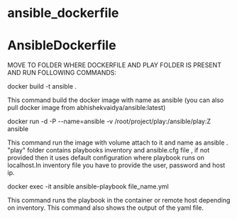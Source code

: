 # ansible_dockerfile
# AnsibleDockerfile
MOVE TO FOLDER WHERE DOCKERFILE AND PLAY FOLDER IS PRESENT AND RUN FOLLOWING COMMANDS:

docker build -t ansible .

This command build the docker image with name as ansible (you can also pull docker image from abhishekvaidya/ansible:latest)

docker run -d -P --name=ansible -v /root/project/play:/ansible/play:Z ansible

This command run the image with volume attach to it and name as ansible . "play" folder contains playbooks inventory and ansible.cfg file , if not provided then it uses default configuration where playbook runs on localhost.In inventory file you have to provide the user, password and host ip.

docker exec -it ansible ansible-playbook file_name.yml

This command runs the playbook in the container or remote host depending on inventory. This command also shows the output of the yaml file. 
